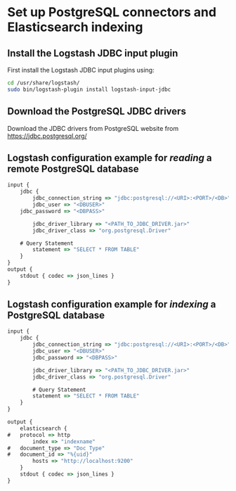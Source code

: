 # Set up PostgreSQL connectors and Elasticsearch indexing

## Install the Logstash JDBC input plugin
First install the Logstash JDBC input plugins using:
```bash
cd /usr/share/logstash/
sudo bin/logstash-plugin install logstash-input-jdbc
```

## Download the PostgreSQL JDBC drivers
Download the JDBC drivers from PostgreSQL website from https://jdbc.postgresql.org/

## Logstash configuration example for _reading_ a remote PostgreSQL database
```javascript
input {
    jdbc {
        jdbc_connection_string => "jdbc:postgresql://<URI>:<PORT>/<DB>"
        jdbc_user => "<DBUSER>"
	jdbc_password => "<DBPASS>"

        jdbc_driver_library => "<PATH_TO_JDBC_DRIVER.jar>"
        jdbc_driver_class => "org.postgresql.Driver"

	# Query Statement
        statement => "SELECT * FROM TABLE"
    }
}
output {
    stdout { codec => json_lines }
}
```

## Logstash configuration example for _indexing_ a PostgreSQL database 
```javascript
input {
    jdbc {
        jdbc_connection_string => "jdbc:postgresql://<URI>:<PORT>/<DB>"
        jdbc_user => "<DBUSER>"
        jdbc_password => "<DBPASS>"

        jdbc_driver_library => "<PATH_TO_JDBC_DRIVER.jar>"
        jdbc_driver_class => "org.postgresql.Driver"

        # Query Statement
        statement => "SELECT * FROM TABLE"
    }
}

output {
    elasticsearch {
#	protocol => http
        index => "indexname"
#	document_type => "Doc Type"
#	document_id => "%{uid}"
        hosts => "http://localhost:9200"
    }
    stdout { codec => json_lines }
}
```

